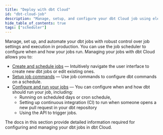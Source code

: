 ```yaml
---
title: "Deploy with dbt Cloud"
id: "dbt-cloud-job"
description: "Manage, setup, and configure your dbt Cloud job using elegant job commands and triggers."
hide_table_of_contents: true
tags: ["scheduler"]
---
```


Manage, set up, and automate your dbt jobs with robust control over job settings and execution in production. You can use the job scheduler to configure when and how your jobs run. Managing your jobs with dbt Cloud allows you to:

- [Create and schedule jobs](/docs/deploy/job-settings) &mdash; Intuitively navigate the user interface to create new dbt jobs or edit existing ones.
- [Setup job commands](/docs/deploy/job-commands) &mdash; Use job commands to configure dbt commands on a schedule.
- [Configure and run your jobs](/docs/deploy/job-triggers) &mdash; You can configure when and how dbt should run your job, including:
	* Running on scheduled days or cron schedule, 
	* Setting up continuous integration (CI) to run when someone opens a new pull request in your dbt repository
	* Using the API to trigger jobs.  

The docs in this section provide detailed information required for configuring and managing your dbt jobs in dbt Cloud. 

<!-- maybe add carousel -->
